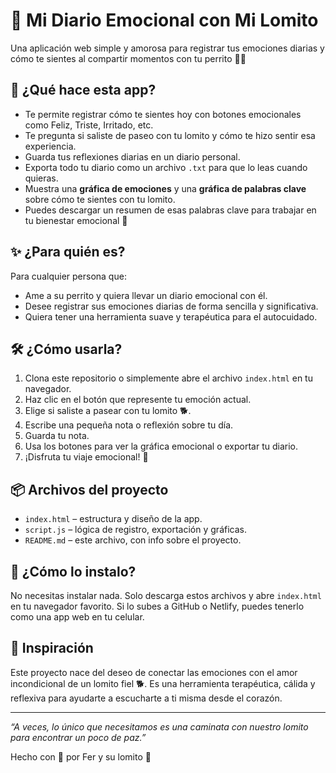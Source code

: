 # 🐾 Mi Diario Emocional con Mi Lomito

Una aplicación web simple y amorosa para registrar tus emociones diarias y cómo te sientes al compartir momentos con tu perrito 🐶✨

## 🌟 ¿Qué hace esta app?

- Te permite registrar cómo te sientes hoy con botones emocionales como Feliz, Triste, Irritado, etc.
- Te pregunta si saliste de paseo con tu lomito y cómo te hizo sentir esa experiencia.
- Guarda tus reflexiones diarias en un diario personal.
- Exporta todo tu diario como un archivo `.txt` para que lo leas cuando quieras.
- Muestra una **gráfica de emociones** y una **gráfica de palabras clave** sobre cómo te sientes con tu lomito.
- Puedes descargar un resumen de esas palabras clave para trabajar en tu bienestar emocional 💛

## ✨ ¿Para quién es?

Para cualquier persona que:
- Ame a su perrito y quiera llevar un diario emocional con él.
- Desee registrar sus emociones diarias de forma sencilla y significativa.
- Quiera tener una herramienta suave y terapéutica para el autocuidado.

## 🛠️ ¿Cómo usarla?

1. Clona este repositorio o simplemente abre el archivo `index.html` en tu navegador.
2. Haz clic en el botón que represente tu emoción actual.
3. Elige si saliste a pasear con tu lomito 🐕.
4. Escribe una pequeña nota o reflexión sobre tu día.
5. Guarda tu nota.
6. Usa los botones para ver la gráfica emocional o exportar tu diario.
7. ¡Disfruta tu viaje emocional! 🌈

## 📦 Archivos del proyecto

- `index.html` – estructura y diseño de la app.
- `script.js` – lógica de registro, exportación y gráficas.
- `README.md` – este archivo, con info sobre el proyecto.

## 🚀 ¿Cómo lo instalo?

No necesitas instalar nada. Solo descarga estos archivos y abre `index.html` en tu navegador favorito. Si lo subes a GitHub o Netlify, puedes tenerlo como una app web en tu celular.

## 💌 Inspiración

Este proyecto nace del deseo de conectar las emociones con el amor incondicional de un lomito fiel 🐕. Es una herramienta terapéutica, cálida y reflexiva para ayudarte a escucharte a ti misma desde el corazón.

---

_“A veces, lo único que necesitamos es una caminata con nuestro lomito para encontrar un poco de paz.”_

Hecho con 💖 por Fer y su lomito 🐾
